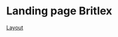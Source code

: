 # Landing page Britlex
[Layout](https://www.figma.com/file/9jAa22Z2r3nfCgYiKEzFbY/Landing-(Copy)?node-id=0%3A1) 
